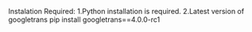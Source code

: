 Instalation Required:
 1.Python installation is required.
 2.Latest version of googletrans
    pip install googletrans==4.0.0-rc1
